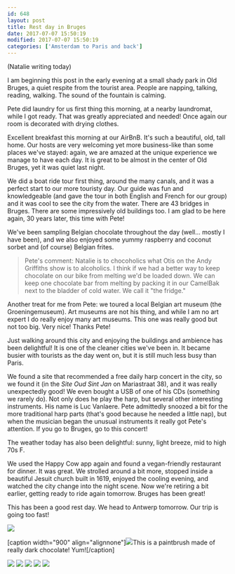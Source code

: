 ```yaml
---
id: 648
layout: post
title: Rest day in Bruges
date: 2017-07-07 15:50:19
modified: 2017-07-07 15:50:19
categories: ['Amsterdam to Paris and back']
---
```


(Natalie writing today) 

I am beginning this post in the early evening at a small shady park in Old Bruges, a quiet respite from the tourist area. People are napping, talking, reading, walking. The sound of the fountain is calming.

Pete did laundry for us first thing this morning, at a nearby laundromat, while I got ready. That was greatly appreciated and needed! Once again our room is decorated with drying clothes. 

Excellent breakfast this morning at our AirBnB. It's such a beautiful, old, tall home. Our hosts are very welcoming yet more business-like than some places we've stayed: again, we are amazed at the unique experience we manage to have each day. It is great to be almost in the center of Old Bruges, yet it was quiet last night.

We did a boat ride tour first thing, around the many canals, and it was a perfect start to our more touristy day. Our guide was fun and knowledgeable (and gave the tour in both English and French for our group) and it was cool to see the city from the water. There are 43 bridges in Bruges. There are some impressively old buildings too. I am glad to be here again, 30 years later, this time with Pete!

We've been sampling Belgian chocolate throughout the day (well... mostly I have been), and we also enjoyed some yummy raspberry and coconut sorbet and (of course) Belgian frites. 

> Pete's comment: Natalie is to chocoholics what Otis on the Andy Griffiths show is to alcoholics. I think if we had a better way to keep chocolate on our bike from melting we'd be loaded down. We can keep one chocolate bar from melting by packing it in our CamelBak next to the bladder of cold water. We call it "the fridge."


Another treat for me from Pete: we toured a local Belgian art museum (the Groeningemuseum). Art museums are not his thing, and while I am no art expert I do really enjoy many art museums. This one was really good but not too big. Very nice! Thanks Pete! 

Just walking around this city and enjoying the buildings and ambience has been delightful! It is one of the cleaner cities we've been in. It became busier with tourists as the day went on, but it is still much less busy than Paris.

We found a site that recommended a free daily harp concert in the city, so we found it (in the *Site Oud Sint Jan* on Mariastraat 38), and it was really unexpectedly good! We even bought a USB of one of his CDs (something we rarely do). Not only does he play the harp, but several other interesting instruments. His name is Luc Vanlaere. Pete admittedly snoozed a bit for the more traditional harp parts (that's good because he needed a little nap), but when the musician began the unusual instruments it really got Pete's attention. If you go to Bruges, go to this concert!

The weather today has also been delightful: sunny, light breeze, mid to high 70s F.

We used the Happy Cow app again and found a vegan-friendly restaurant for dinner. It was great. We strolled around a bit more, stopped inside a beautiful Jesuit church built in 1619, enjoyed the cooling evening, and watched the city change into the night scene. Now we're retiring a bit earlier, getting ready to ride again tomorrow. Bruges has been great!

This has been a good rest day. We head to Antwerp tomorrow. Our trip is going too fast!

![](https://whitingpt.files.wordpress.com/2017/07/img_20170707_104554076.jpg)

[caption width="900" align="alignnone"]![](https://whitingpt.files.wordpress.com/2017/07/img_20170707_173536777.jpg)This is a paintbrush made of really dark chocolate! Yum![/caption]

![](https://whitingpt.files.wordpress.com/2017/07/img_20170707_101702502.jpg)
![](https://whitingpt.files.wordpress.com/2017/07/img_20170707_1559140982.jpg)
![](https://whitingpt.files.wordpress.com/2017/07/img_20170707_200712849.jpg)
![](https://whitingpt.files.wordpress.com/2017/07/img_20170707_2009173793.jpg)
![](https://whitingpt.files.wordpress.com/2017/07/img_20170707_202634589_hdr.jpg)
